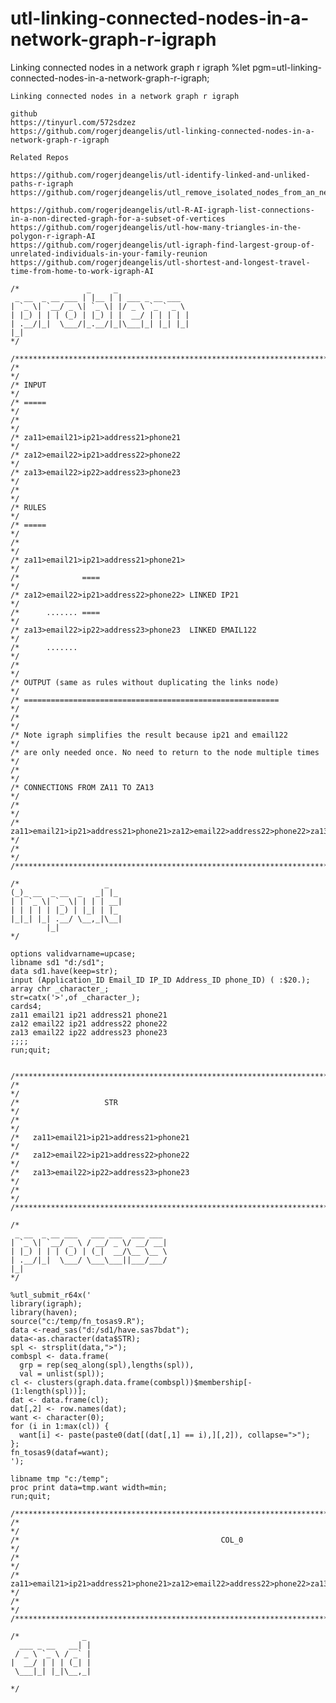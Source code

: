 # utl-linking-connected-nodes-in-a-network-graph-r-igraph
Linking connected nodes in a network graph r igraph 
    %let pgm=utl-linking-connected-nodes-in-a-network-graph-r-igraph;

    Linking connected nodes in a network graph r igraph

    github
    https://tinyurl.com/572sdzez
    https://github.com/rogerjdeangelis/utl-linking-connected-nodes-in-a-network-graph-r-igraph

    Related Repos

    https://github.com/rogerjdeangelis/utl-identify-linked-and-unliked-paths-r-igraph
    https://github.com/rogerjdeangelis/utl_remove_isolated_nodes_from_an_network_r_igraph

    https://github.com/rogerjdeangelis/utl-R-AI-igraph-list-connections-in-a-non-directed-graph-for-a-subset-of-vertices
    https://github.com/rogerjdeangelis/utl-how-many-triangles-in-the-polygon-r-igraph-AI
    https://github.com/rogerjdeangelis/utl-igraph-find-largest-group-of-unrelated-individuals-in-your-family-reunion
    https://github.com/rogerjdeangelis/utl-shortest-and-longest-travel-time-from-home-to-work-igraph-AI

    /*               _     _
     _ __  _ __ ___ | |__ | | ___ _ __ ___
    | `_ \| `__/ _ \| `_ \| |/ _ \ `_ ` _ \
    | |_) | | | (_) | |_) | |  __/ | | | | |
    | .__/|_|  \___/|_.__/|_|\___|_| |_| |_|
    |_|
    */

    /***************************************************************************************************************************/
    /*                                                                                                                         */
    /* INPUT                                                                                                                   */
    /* =====                                                                                                                   */
    /*                                                                                                                         */
    /* za11>email21>ip21>address21>phone21                                                                                     */
    /* za12>email22>ip21>address22>phone22                                                                                     */
    /* za13>email22>ip22>address23>phone23                                                                                     */
    /*                                                                                                                         */
    /* RULES                                                                                                                   */
    /* =====                                                                                                                   */
    /*                                                                                                                         */
    /* za11>email21>ip21>address21>phone21>                                                                                    */
    /*              ====                                                                                                       */
    /* za12>email22>ip21>address22>phone22> LINKED IP21                                                                        */
    /*      ....... ====                                                                                                       */
    /* za13>email22>ip22>address23>phone23  LINKED EMAIL122                                                                    */
    /*      .......                                                                                                            */
    /*                                                                                                                         */
    /* OUTPUT (same as rules without duplicating the links node)                                                               */
    /* =========================================================                                                               */
    /*                                                                                                                         */
    /* Note igraph simplifies the result because ip21 and email122                                                             */
    /* are only needed once. No need to return to the node multiple times                                                      */
    /*                                                                                                                         */
    /* CONNECTIONS FROM ZA11 TO ZA13                                                                                           */
    /*                                                                                                                         */
    /* za11>email21>ip21>address21>phone21>za12>email22>address22>phone22>za13>ip22>address23>phone23                          */
    /*                                                                                                                         */
    /***************************************************************************************************************************/

    /*                   _
    (_)_ __  _ __  _   _| |_
    | | `_ \| `_ \| | | | __|
    | | | | | |_) | |_| | |_
    |_|_| |_| .__/ \__,_|\__|
            |_|
    */

    options validvarname=upcase;
    libname sd1 "d:/sd1";
    data sd1.have(keep=str);
    input (Application_ID Email_ID IP_ID Address_ID phone_ID) ( :$20.);
    array chr _character_;
    str=catx('>',of _character_);
    cards4;
    za11 email21 ip21 address21 phone21
    za12 email22 ip21 address22 phone22
    za13 email22 ip22 address23 phone23
    ;;;;
    run;quit;


    /**************************************************************************************************************************/
    /*                                                                                                                        */
    /*                   STR                                                                                                  */
    /*                                                                                                                        */
    /*   za11>email21>ip21>address21>phone21                                                                                  */
    /*   za12>email22>ip21>address22>phone22                                                                                  */
    /*   za13>email22>ip22>address23>phone23                                                                                  */
    /*                                                                                                                        */
    /**************************************************************************************************************************/

    /*
     _ __  _ __ ___   ___ ___  ___ ___
    | `_ \| `__/ _ \ / __/ _ \/ __/ __|
    | |_) | | | (_) | (_|  __/\__ \__ \
    | .__/|_|  \___/ \___\___||___/___/
    |_|
    */

    %utl_submit_r64x('
    library(igraph);
    library(haven);
    source("c:/temp/fn_tosas9.R");
    data <-read_sas("d:/sd1/have.sas7bdat");
    data<-as.character(data$STR);
    spl <- strsplit(data,">");
    combspl <- data.frame(
      grp = rep(seq_along(spl),lengths(spl)),
      val = unlist(spl));
    cl <- clusters(graph.data.frame(combspl))$membership[-(1:length(spl))];
    dat <- data.frame(cl);
    dat[,2] <- row.names(dat);
    want <- character(0);
    for (i in 1:max(cl)) {
      want[i] <- paste(paste0(dat[(dat[,1] == i),][,2]), collapse=">");
    };
    fn_tosas9(dataf=want);
    ');

    libname tmp "c:/temp";
    proc print data=tmp.want width=min;
    run;quit;

    /**************************************************************************************************************************/
    /*                                                                                                                        */
    /*                                             COL_0                                                                      */
    /*                                                                                                                        */
    /* za11>email21>ip21>address21>phone21>za12>email22>address22>phone22>za13>ip22>address23>phone23                         */
    /*                                                                                                                        */
    /**************************************************************************************************************************/

    /*              _
      ___ _ __   __| |
     / _ \ `_ \ / _` |
    |  __/ | | | (_| |
     \___|_| |_|\__,_|

    */
